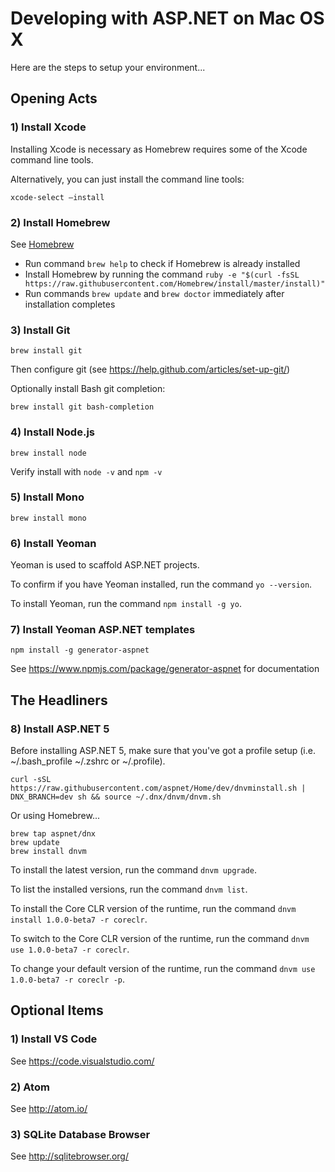 
# Developing with ASP.NET on Mac OS X

Here are the steps to setup your environment...

## Opening Acts

### 1) Install Xcode

Installing Xcode is necessary as Homebrew requires some of the Xcode command line tools.

Alternatively, you can just install the command line tools:

```
xcode-select –install
```

### 2) Install Homebrew

See [Homebrew](http://brew.sh)

* Run command `brew help` to check if Homebrew is already installed
* Install Homebrew by running the command `ruby -e "$(curl -fsSL https://raw.githubusercontent.com/Homebrew/install/master/install)"`
* Run commands `brew update` and `brew doctor` immediately after installation completes

### 3) Install Git

`brew install git`

Then configure git (see https://help.github.com/articles/set-up-git/)

Optionally install Bash git completion:

```
brew install git bash-completion
```

### 4) Install Node.js

`brew install node`

Verify install with `node -v` and `npm -v`

### 5) Install Mono

`brew install mono`

### 6) Install Yeoman

Yeoman is used to scaffold ASP.NET projects.

To confirm if you have Yeoman installed, run the command `yo --version`.

To install Yeoman, run the command `npm install -g yo`.

### 7) Install Yeoman ASP.NET templates

`npm install -g generator-aspnet`

See https://www.npmjs.com/package/generator-aspnet for documentation

## The Headliners

### 8) Install ASP.NET 5

Before installing ASP.NET 5, make sure that you've got a profile setup (i.e. ~/.bash_profile ~/.zshrc or ~/.profile).

```
curl -sSL https://raw.githubusercontent.com/aspnet/Home/dev/dnvminstall.sh | DNX_BRANCH=dev sh && source ~/.dnx/dnvm/dnvm.sh
```

Or using Homebrew...

```
brew tap aspnet/dnx
brew update
brew install dnvm
```

To install the latest version, run the command `dnvm upgrade`.

To list the installed versions, run the command `dnvm list`.

To install the Core CLR version of the runtime, run the command `dnvm install 1.0.0-beta7 -r coreclr`.

To switch to the Core CLR version of the runtime, run the command `dnvm use 1.0.0-beta7 -r coreclr`.

To change your default version of the runtime, run the command `dnvm use 1.0.0-beta7 -r coreclr -p`.

## Optional Items

### 1) Install VS Code

See https://code.visualstudio.com/

### 2) Atom

See http://atom.io/

### 3) SQLite Database Browser

See http://sqlitebrowser.org/

